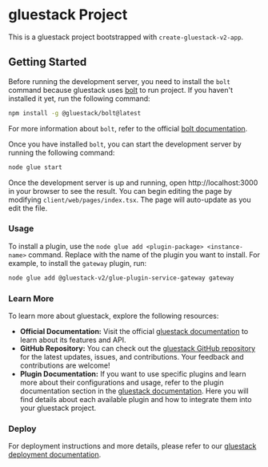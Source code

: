 # gluestack Project

This is a gluestack project bootstrapped with `create-gluestack-v2-app`.

## Getting Started

Before running the development server, you need to install the `bolt` command because gluestack uses [bolt](https://bolt.gluestack.io) to run project. If you haven't installed it yet, run the following command:


```bash
npm install -g @gluestack/bolt@latest 
```

For more information about `bolt`, refer to the official [bolt documentation](https://bolt.gluestack.io/docs).

Once you have installed `bolt`, you can start the development server by running the following command:


```bash
node glue start
```

Once the development server is up and running, open http://localhost:3000 in your browser to see the result.
You can begin editing the page by modifying `client/web/pages/index.tsx`. The page will auto-update as you edit the file.


### Usage

To install a plugin, use the `node glue add <plugin-package> <instance-name>` command. Replace <plugin-package> with the name of the plugin you want to install.
For example, to install the `gateway` plugin, run:

```bash
node glue add @gluestack-v2/glue-plugin-service-gateway gateway
```

### Learn More
To learn more about gluestack, explore the following resources:

- **Official Documentation:** Visit the official [gluestack documentation](https://gluestack.io/docs) to learn about its features and API.
- **GitHub Repository:** You can check out the [gluestack GitHub repository](https://github.com/gluestack-v2/framework-cli) for the latest updates, issues, and contributions. Your feedback and contributions are welcome!
- **Plugin Documentation:** If you want to use specific plugins and learn more about their configurations and usage, refer to the plugin documentation section in the [gluestack documentation](https://gluestack.io/docs). Here you will find details about each available plugin and how to integrate them into your gluestack project.

### Deploy
For deployment instructions and more details, please refer to our [gluestack deployment documentation](https://gluestack.io).

